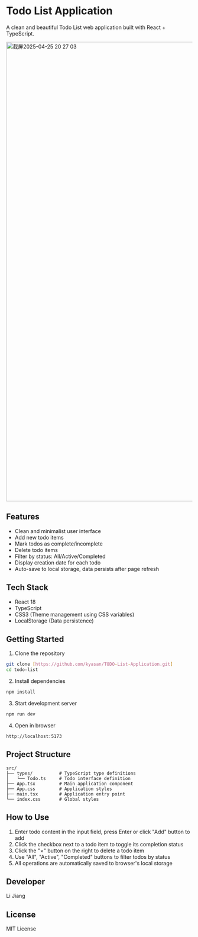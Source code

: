 # Todo List Application

A clean and beautiful Todo List web application built with React + TypeScript.

<img width="1241" alt="截屏2025-04-25 20 27 03" src="https://github.com/user-attachments/assets/732b169e-4cdb-4073-b84c-e440f567656d" />

## Features

- Clean and minimalist user interface
- Add new todo items
- Mark todos as complete/incomplete
- Delete todo items
- Filter by status: All/Active/Completed
- Display creation date for each todo
- Auto-save to local storage, data persists after page refresh

## Tech Stack

- React 18
- TypeScript
- CSS3 (Theme management using CSS variables)
- LocalStorage (Data persistence)

## Getting Started

1. Clone the repository
```bash
git clone [https://github.com/kyasan/TODO-List-Application.git]
cd todo-list
```

2. Install dependencies
```bash
npm install
```

3. Start development server
```bash
npm run dev
```

4. Open in browser
```
http://localhost:5173
```

## Project Structure

```
src/
├── types/          # TypeScript type definitions
│   └── Todo.ts     # Todo interface definition
├── App.tsx         # Main application component
├── App.css         # Application styles
├── main.tsx        # Application entry point
└── index.css       # Global styles
```

## How to Use

1. Enter todo content in the input field, press Enter or click "Add" button to add
2. Click the checkbox next to a todo item to toggle its completion status
3. Click the "×" button on the right to delete a todo item
4. Use "All", "Active", "Completed" buttons to filter todos by status
5. All operations are automatically saved to browser's local storage

## Developer

Li Jiang

## License

MIT License
